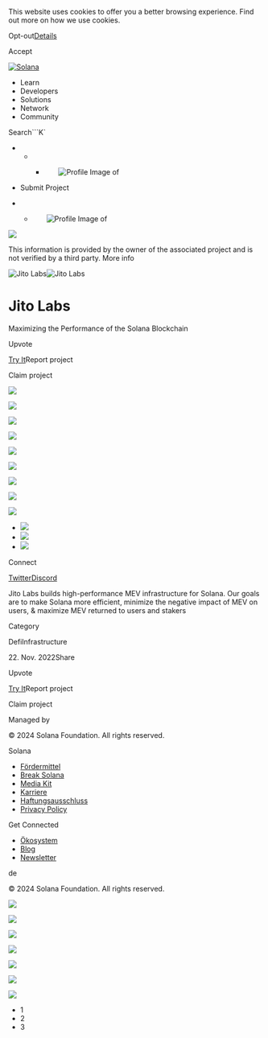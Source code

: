 This website uses cookies to offer you a better browsing experience. Find out
more on how we use cookies.

Opt-out[Details](/de/privacy-policy#collection-of-information)

Accept

[![Solana](/_next/static/media/logotype.e4df684f.svg)](/de)

  * Learn
  * Developers
  * Solutions
  * Network
  * Community

Search```K`

  *   *   * ![](data:image/svg+xml,%3csvg%20xmlns=%27http://www.w3.org/2000/svg%27%20version=%271.1%27%20width=%2728%27%20height=%2728%27/%3e)![Profile Image of ](/_next/static/media/ecosystem_user.7ebb52fa.svg)

  * Submit Project
  *   * ![](data:image/svg+xml,%3csvg%20xmlns=%27http://www.w3.org/2000/svg%27%20version=%271.1%27%20width=%2728%27%20height=%2728%27/%3e)![Profile Image of ](/_next/static/media/ecosystem_user.7ebb52fa.svg)

![](/_next/image?url=%2F_next%2Fstatic%2Fmedia%2Fhero.631479cd.png&w=3840&q=75)

This information is provided by the owner of the associated project and is not
verified by a third party. More info

![Jito
Labs](/_next/image?url=%2Fapi%2Fprojectimg%2Fclarqccct002308l28y9d9jq0%3Ftype%3DLOGO&w=3840&q=75)![Jito
Labs](/_next/image?url=%2Fapi%2Fprojectimg%2Fclarqccct002308l28y9d9jq0%3Ftype%3DLOGO&w=3840&q=75)

# Jito Labs

Maximizing the Performance of the Solana Blockchain

Upvote

[Try It](https://www.jito.wtf/)Report project

Claim project

![](/api/projectimg/clarqccct002308l28y9d9jq0?type=IMG&number=0)

![](/api/projectimg/clarqccct002308l28y9d9jq0?type=IMG&number=1)

![](/api/projectimg/clarqccct002308l28y9d9jq0?type=IMG&number=2)

![](/api/projectimg/clarqccct002308l28y9d9jq0?type=IMG&number=0)

![](/api/projectimg/clarqccct002308l28y9d9jq0?type=IMG&number=1)

![](/api/projectimg/clarqccct002308l28y9d9jq0?type=IMG&number=2)

![](/api/projectimg/clarqccct002308l28y9d9jq0?type=IMG&number=0)

![](/api/projectimg/clarqccct002308l28y9d9jq0?type=IMG&number=1)

![](/api/projectimg/clarqccct002308l28y9d9jq0?type=IMG&number=2)

  * ![](/_next/image?url=%2Fapi%2Fprojectimg%2Fclarqccct002308l28y9d9jq0%3Ftype%3DIMG%26number%3D0&w=3840&q=75)
  * ![](/_next/image?url=%2Fapi%2Fprojectimg%2Fclarqccct002308l28y9d9jq0%3Ftype%3DIMG%26number%3D1&w=3840&q=75)
  * ![](/_next/image?url=%2Fapi%2Fprojectimg%2Fclarqccct002308l28y9d9jq0%3Ftype%3DIMG%26number%3D2&w=3840&q=75)

Connect

[Twitter](https://twitter.com/jito_labs)[Discord](https://discord.com/invite/5wGU5Bbz8E)

Jito Labs builds high-performance MEV infrastructure for Solana. Our goals are
to make Solana more efficient, minimize the negative impact of MEV on users, &
maximize MEV returned to users and stakers

Category

DefiInfrastructure

22\. Nov. 2022Share

Upvote

[Try It](https://www.jito.wtf/)Report project

Claim project

Managed by

[](/de)

[](/youtube)[](/twitter)[](/discord)[](/reddit)[](/github)[](/telegram)

© 2024 Solana Foundation. All rights reserved.

Solana

  * [Fördermittel](https://solana.org/grants)
  * [Break Solana](https://break.solana.com/)
  * [Media Kit](/de/branding)
  * [Karriere](https://jobs.solana.com/)
  * [Haftungsausschluss](/de/tos)
  * [Privacy Policy](/de/privacy-policy)

Get Connected

  * [Ökosystem](/de/ecosystem)
  * [Blog](/de/news)
  * [Newsletter](/de/newsletter)

de

© 2024 Solana Foundation. All rights reserved.

![](/api/projectimg/clarqccct002308l28y9d9jq0?type=IMG&number=2)

![](/api/projectimg/clarqccct002308l28y9d9jq0?type=IMG&number=0)

![](/api/projectimg/clarqccct002308l28y9d9jq0?type=IMG&number=1)

![](/api/projectimg/clarqccct002308l28y9d9jq0?type=IMG&number=2)

![](/api/projectimg/clarqccct002308l28y9d9jq0?type=IMG&number=0)

![](/api/projectimg/clarqccct002308l28y9d9jq0?type=IMG&number=1)

![](/api/projectimg/clarqccct002308l28y9d9jq0?type=IMG&number=2)

  * 1
  * 2
  * 3

